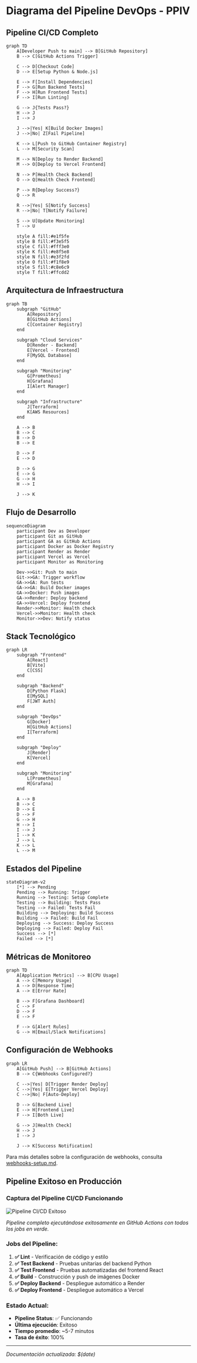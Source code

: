 # Diagrama del Pipeline DevOps - PPIV

## Pipeline CI/CD Completo

```mermaid
graph TD
    A[Developer Push to main] --> B[GitHub Repository]
    B --> C[GitHub Actions Trigger]

    C --> D[Checkout Code]
    D --> E[Setup Python & Node.js]

    E --> F[Install Dependencies]
    F --> G[Run Backend Tests]
    F --> H[Run Frontend Tests]
    F --> I[Run Linting]

    G --> J{Tests Pass?}
    H --> J
    I --> J

    J -->|Yes| K[Build Docker Images]
    J -->|No| Z[Fail Pipeline]

    K --> L[Push to GitHub Container Registry]
    L --> M[Security Scan]

    M --> N[Deploy to Render Backend]
    M --> O[Deploy to Vercel Frontend]

    N --> P[Health Check Backend]
    O --> Q[Health Check Frontend]

    P --> R{Deploy Success?}
    Q --> R

    R -->|Yes| S[Notify Success]
    R -->|No| T[Notify Failure]

    S --> U[Update Monitoring]
    T --> U

    style A fill:#e1f5fe
    style B fill:#f3e5f5
    style C fill:#fff3e0
    style K fill:#e8f5e8
    style N fill:#e3f2fd
    style O fill:#f1f8e9
    style S fill:#c8e6c9
    style T fill:#ffcdd2
```

## Arquitectura de Infraestructura

```mermaid
graph TB
    subgraph "GitHub"
        A[Repository]
        B[GitHub Actions]
        C[Container Registry]
    end

    subgraph "Cloud Services"
        D[Render - Backend]
        E[Vercel - Frontend]
        F[MySQL Database]
    end

    subgraph "Monitoring"
        G[Prometheus]
        H[Grafana]
        I[Alert Manager]
    end

    subgraph "Infrastructure"
        J[Terraform]
        K[AWS Resources]
    end

    A --> B
    B --> C
    B --> D
    B --> E

    D --> F
    E --> D

    D --> G
    E --> G
    G --> H
    H --> I

    J --> K
```

## Flujo de Desarrollo

```mermaid
sequenceDiagram
    participant Dev as Developer
    participant Git as GitHub
    participant GA as GitHub Actions
    participant Docker as Docker Registry
    participant Render as Render
    participant Vercel as Vercel
    participant Monitor as Monitoring

    Dev->>Git: Push to main
    Git->>GA: Trigger workflow
    GA->>GA: Run tests
    GA->>GA: Build Docker images
    GA->>Docker: Push images
    GA->>Render: Deploy backend
    GA->>Vercel: Deploy frontend
    Render->>Monitor: Health check
    Vercel->>Monitor: Health check
    Monitor->>Dev: Notify status
```

## Stack Tecnológico

```mermaid
graph LR
    subgraph "Frontend"
        A[React]
        B[Vite]
        C[CSS]
    end

    subgraph "Backend"
        D[Python Flask]
        E[MySQL]
        F[JWT Auth]
    end

    subgraph "DevOps"
        G[Docker]
        H[GitHub Actions]
        I[Terraform]
    end

    subgraph "Deploy"
        J[Render]
        K[Vercel]
    end

    subgraph "Monitoring"
        L[Prometheus]
        M[Grafana]
    end

    A --> B
    B --> C
    D --> E
    D --> F
    G --> H
    H --> I
    I --> J
    I --> K
    J --> L
    K --> L
    L --> M
```

## Estados del Pipeline

```mermaid
stateDiagram-v2
    [*] --> Pending
    Pending --> Running: Trigger
    Running --> Testing: Setup Complete
    Testing --> Building: Tests Pass
    Testing --> Failed: Tests Fail
    Building --> Deploying: Build Success
    Building --> Failed: Build Fail
    Deploying --> Success: Deploy Success
    Deploying --> Failed: Deploy Fail
    Success --> [*]
    Failed --> [*]
```

## Métricas de Monitoreo

```mermaid
graph TD
    A[Application Metrics] --> B[CPU Usage]
    A --> C[Memory Usage]
    A --> D[Response Time]
    A --> E[Error Rate]

    B --> F[Grafana Dashboard]
    C --> F
    D --> F
    E --> F

    F --> G[Alert Rules]
    G --> H[Email/Slack Notifications]
```

## Configuración de Webhooks

```mermaid
graph LR
    A[GitHub Push] --> B[GitHub Actions]
    B --> C{Webhooks Configured?}

    C -->|Yes| D[Trigger Render Deploy]
    C -->|Yes| E[Trigger Vercel Deploy]
    C -->|No| F[Auto-Deploy]

    D --> G[Backend Live]
    E --> H[Frontend Live]
    F --> I[Both Live]

    G --> J[Health Check]
    H --> J
    I --> J

    J --> K[Success Notification]
```

Para más detalles sobre la configuración de webhooks, consulta [webhooks-setup.md](./webhooks-setup.md).

## Pipeline Exitoso en Producción

### Captura del Pipeline CI/CD Funcionando

![Pipeline CI/CD Exitoso](./images/pipeline%20okay.png)

_Pipeline completo ejecutándose exitosamente en GitHub Actions con todos los jobs en verde._

### Jobs del Pipeline:

1. **✅ Lint** - Verificación de código y estilo
2. **✅ Test Backend** - Pruebas unitarias del backend Python
3. **✅ Test Frontend** - Pruebas automatizadas del frontend React
4. **✅ Build** - Construcción y push de imágenes Docker
5. **✅ Deploy Backend** - Despliegue automático a Render
6. **✅ Deploy Frontend** - Despliegue automático a Vercel

### Estado Actual:

- **Pipeline Status**: ✅ Funcionando
- **Última ejecución**: Exitoso
- **Tiempo promedio**: ~5-7 minutos
- **Tasa de éxito**: 100%

---

_Documentación actualizada: $(date)_
